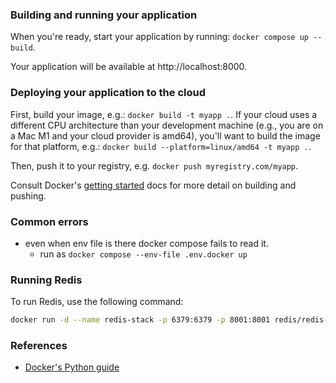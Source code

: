 ### Building and running your application

When you're ready, start your application by running:
`docker compose up --build`.

Your application will be available at http://localhost:8000.

### Deploying your application to the cloud

First, build your image, e.g.: `docker build -t myapp .`.
If your cloud uses a different CPU architecture than your development
machine (e.g., you are on a Mac M1 and your cloud provider is amd64),
you'll want to build the image for that platform, e.g.:
`docker build --platform=linux/amd64 -t myapp .`.

Then, push it to your registry, e.g. `docker push myregistry.com/myapp`.

Consult Docker's [getting started](https://docs.docker.com/go/get-started-sharing/)
docs for more detail on building and pushing.

### Common errors
* even when env file is there docker compose fails to read it.
  * run as `docker compose --env-file .env.docker up`

### Running Redis
To run Redis, use the following command:
```bash
docker run -d --name redis-stack -p 6379:6379 -p 8001:8001 redis/redis-stack:latest
```

### References
* [Docker's Python guide](https://docs.docker.com/language/python/)

